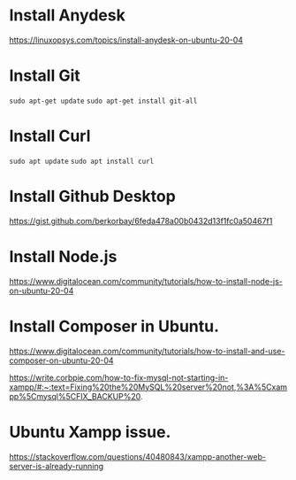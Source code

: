 # Install Anydesk

https://linuxopsys.com/topics/install-anydesk-on-ubuntu-20-04

# Install Git

`sudo apt-get update`
`sudo apt-get install git-all`

# Install Curl

`sudo apt update`
`sudo apt install curl`

# Install Github Desktop

https://gist.github.com/berkorbay/6feda478a00b0432d13f1fc0a50467f1

# Install Node.js

https://www.digitalocean.com/community/tutorials/how-to-install-node-js-on-ubuntu-20-04

# Install Composer in Ubuntu.

https://www.digitalocean.com/community/tutorials/how-to-install-and-use-composer-on-ubuntu-20-04

https://write.corbpie.com/how-to-fix-mysql-not-starting-in-xampp/#:~:text=Fixing%20the%20MySQL%20server%20not,%3A%5Cxampp%5Cmysql%5CFIX_BACKUP%20.

# Ubuntu Xampp issue.

https://stackoverflow.com/questions/40480843/xampp-another-web-server-is-already-running
